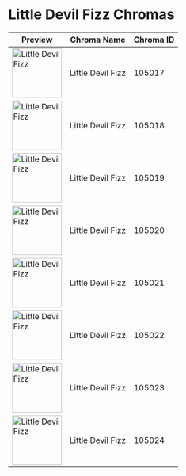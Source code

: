 # Little Devil Fizz Chromas

| Preview | Chroma Name | Chroma ID |
|---|---|---|
| <img src='https://raw.communitydragon.org/latest/plugins/rcp-be-lol-game-data/global/default/v1/champion-chroma-images/105/105017.png' alt='Little Devil Fizz' width='100'> | Little Devil Fizz | 105017 |
| <img src='https://raw.communitydragon.org/latest/plugins/rcp-be-lol-game-data/global/default/v1/champion-chroma-images/105/105018.png' alt='Little Devil Fizz' width='100'> | Little Devil Fizz | 105018 |
| <img src='https://raw.communitydragon.org/latest/plugins/rcp-be-lol-game-data/global/default/v1/champion-chroma-images/105/105019.png' alt='Little Devil Fizz' width='100'> | Little Devil Fizz | 105019 |
| <img src='https://raw.communitydragon.org/latest/plugins/rcp-be-lol-game-data/global/default/v1/champion-chroma-images/105/105020.png' alt='Little Devil Fizz' width='100'> | Little Devil Fizz | 105020 |
| <img src='https://raw.communitydragon.org/latest/plugins/rcp-be-lol-game-data/global/default/v1/champion-chroma-images/105/105021.png' alt='Little Devil Fizz' width='100'> | Little Devil Fizz | 105021 |
| <img src='https://raw.communitydragon.org/latest/plugins/rcp-be-lol-game-data/global/default/v1/champion-chroma-images/105/105022.png' alt='Little Devil Fizz' width='100'> | Little Devil Fizz | 105022 |
| <img src='https://raw.communitydragon.org/latest/plugins/rcp-be-lol-game-data/global/default/v1/champion-chroma-images/105/105023.png' alt='Little Devil Fizz' width='100'> | Little Devil Fizz | 105023 |
| <img src='https://raw.communitydragon.org/latest/plugins/rcp-be-lol-game-data/global/default/v1/champion-chroma-images/105/105024.png' alt='Little Devil Fizz' width='100'> | Little Devil Fizz | 105024 |
